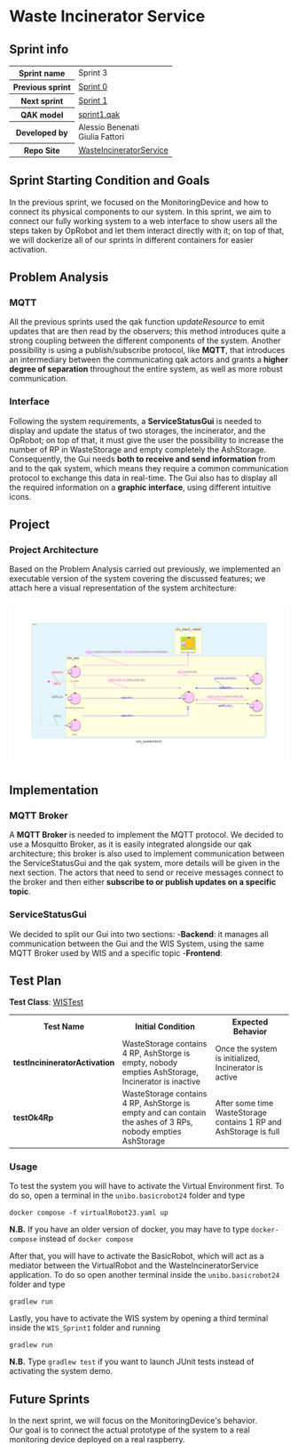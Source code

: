 <link rel="stylesheet" type="text/css" href="resources/css/custom.css" />

# Waste Incinerator Service

## Sprint info

<table>
<tr><th>Sprint name</th><td>Sprint 3</td></tr>
<tr><th>Previous sprint</th><td><a href="/WIS_Sprint2">Sprint 0</a></td></tr>
<tr><th>Next sprint</th><td><a href="">Sprint 1</a></td></tr>
<tr><th>QAK model</th><td><a href="../src/sprint3.qak">sprint1.qak</a></td></tr>
<tr><th>Developed by</th><td>Alessio Benenati<br/>Giulia Fattori</td></tr>
<tr><th>Repo Site</th><td><a href="https://github.com/b3nny01/WasteIncineratorService">WasteIncineratorService</td><tr>
</table>

## Sprint Starting Condition and Goals

In the previous sprint, we focused on the MonitoringDevice and how to connect its physical components to our system. In this sprint, we aim to connect our fully working system to a web interface to show users all the steps taken by OpRobot and let them interact directly with it; on top of that, we will dockerize all of our sprints in different containers for easier activation.

## Problem Analysis

### MQTT

All the previous sprints used the qak function _updateResource_ to emit updates that are then read by the observers; this method introduces quite a strong coupling between the different components of the system.
Another possibility is using a publish/subscribe protocol, like **MQTT**, that introduces an intermediary between the communicating qak actors and grants a **higher degree of separation** throughout the entire system, as well as more robust communication. 

### Interface

Following the system requirements, a **ServiceStatusGui** is needed to display and update the status of two storages, the incinerator, and the OpRobot; on top of that, it must give the user the possibility to increase the number of RP in WasteStorage and empty completely the AshStorage. 
Consequently, the Gui needs **both to receive and send information** from and to the qak system, which means they require a common communication protocol to exchange this data in real-time. The Gui also has to display all the required information on a **graphic interface**, using different intuitive icons.

## Project

### Project Architecture

Based on the Problem Analysis carried out previously, we implemented an executable version of the system covering the discussed features; we attach here a visual representation of the system architecture:

<img src="resources/imgs/wis_systemarch.png" width="1100px"/>

## Implementation

### MQTT Broker

A **MQTT Broker** is needed to implement the MQTT protocol. We decided to use a Mosquitto Broker, as it is easily integrated alongside our qak architecture; this broker is also used to implement communication between the ServiceStatusGui and the qak system, more details will be given in the next section.
The actors that need to send or receive messages connect to the broker and then either **subscribe to or publish updates on a specific topic**.

### ServiceStatusGui

We decided to split our Gui into two sections:
-**Backend**: it manages all communication between the Gui and the WIS System, using the same MQTT Broker used by WIS and a specific topic
-**Frontend**: 

## Test Plan

**Test Class**: [WISTest](../src/main/java/test/WISTest.java)

<table>
<tr>
  <th><b>Test Name</b></th>
  <th><b>Initial Condition</b></th>
  <th><b>Expected Behavior</b></th>
</tr>
<tr>
  <td><b>testIncinineratorActivation</b></td>
  <td>WasteStorage contains 4 RP, AshStorge is empty, nobody empties AshStorage, Incinerator is inactive</td>
  <td>Once the system is initialized, Incinerator is active</td>
</tr>
<tr> 
  <td><b>testOk4Rp</b></td>
  <td>WasteStorage contains 4 RP, AshStorge is empty and can contain the ashes of 3 RPs, nobody empties AshStorage</td>
  <td>After some time WasteStorage contains 1 RP and AshStorage is full</td>
</tr>
</table>

### Usage
To test the system you will have to activate the Virtual Environment first.
To do so, open a terminal in the `unibo.basicrobot24` folder and type
```
docker compose -f virtualRobot23.yaml up
```
**N.B.** If you have an older version of docker, you may have to type `docker-compose` instead of `docker compose`

After that, you will have to activate the BasicRobot, which will act as a mediator between the VirtualRobot and the WasteIncineratorService application.
To do so open another terminal inside the `unibo.basicrobot24` folder and type 

```
gradlew run
```

Lastly, you have to activate the WIS system by opening a third terminal inside the `WIS_Sprint1` folder and running

```
gradlew run
```
**N.B.** Type `gradlew test` if you want to launch JUnit tests instead of activating the system demo.

## Future Sprints
In the next sprint, we will focus on the MonitoringDevice's behavior.<br/>
Our goal is to connect the actual prototype of the system to a real monitoring device deployed on a real raspberry. 
